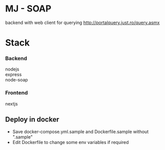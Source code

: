 # MJ - SOAP
backend with web client for querying http://portalquery.just.ro/query.asmx 

# Stack
### Backend
  nodejs  
  express  
  node-soap

### Frontend
  nextjs

## Deploy in docker

 * Save docker-compose.yml.sample and Dockerfile.sample without ".sample"
 * Edit Dockerfile to change some env variables if required
 
